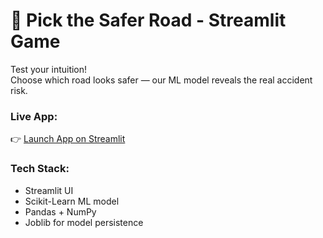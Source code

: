 # 🚗 Pick the Safer Road - Streamlit Game
Test your intuition!  
Choose which road looks safer — our ML model reveals the real accident risk.

### Live App:
👉 [Launch App on Streamlit](https://road-accident-risk-game-jkhd4npe94o2fxhpf6ow6m.streamlit.app/)

### Tech Stack:
- Streamlit UI
- Scikit-Learn ML model
- Pandas + NumPy
- Joblib for model persistence

